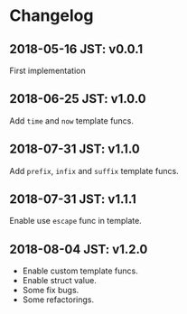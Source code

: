 # Changelog

## 2018-05-16 JST: v0.0.1

First implementation

## 2018-06-25 JST: v1.0.0

Add `time` and `now` template funcs.

## 2018-07-31 JST: v1.1.0

Add `prefix`, `infix` and `suffix` template funcs.

## 2018-07-31 JST: v1.1.1

Enable use `escape` func in template.

## 2018-08-04 JST: v1.2.0

* Enable custom template funcs.
* Enable struct value.
* Some fix bugs.
* Some refactorings.
